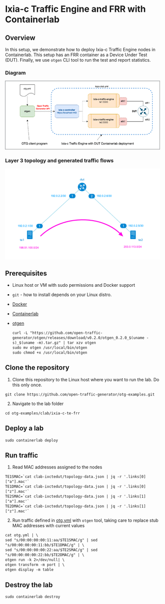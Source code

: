 # Ixia-c Traffic Engine and FRR with Containerlab

## Overview
In this setup, we demonstrate how to deploy Ixia-c Traffic Engine nodes in Containerlab. This setup has an FRR container as a Device Under Test (DUT). Finally, we use `otgen` CLI tool to run the test and report statistics.

### Diagram

![Diagram](./diagram.png)

### Layer 3 topology and generated traffic flows

![IP Diagram](./ip-diagram.png)

## Prerequisites

* Linux host or VM with sudo permissions and Docker support
* `git` - how to install depends on your Linux distro.
* [Docker](https://docs.docker.com/engine/install/)
* [Containerlab](https://containerlab.dev/install/)
* [otgen](https://github.com/open-traffic-generator/otgen)

    ```Shell
    curl -L "https://github.com/open-traffic-generator/otgen/releases/download/v0.2.0/otgen_0.2.0_$(uname -s)_$(uname -m).tar.gz" | tar xzv otgen
    sudo mv otgen /usr/local/bin/otgen
    sudo chmod +x /usr/local/bin/otgen
    ```

## Clone the repository

1. Clone this repository to the Linux host where you want to run the lab. Do this only once.

```Shell
git clone https://github.com/open-traffic-generator/otg-examples.git
````

2. Navigate to the lab folder

```Shell
cd otg-examples/clab/ixia-c-te-frr
````

## Deploy a lab

```Shell
sudo containerlab deploy
````

## Run traffic

1. Read MAC addresses assigned to the nodes

```Shell
TE1SMAC=`cat clab-ixctedut/topology-data.json | jq -r '.links[0]["a"].mac'`
TE1DMAC=`cat clab-ixctedut/topology-data.json | jq -r '.links[0]["z"].mac'`
TE2SMAC=`cat clab-ixctedut/topology-data.json | jq -r '.links[1]["a"].mac'`
TE2DMAC=`cat clab-ixctedut/topology-data.json | jq -r '.links[1]["z"].mac'`
```

2. Run traffic defined in [otg.yml](otg.yml) with `otgen` tool, taking care to replace stub MAC addresses with current values

```Shell
cat otg.yml | \
sed "s/00:00:00:00:11:aa/$TE1SMAC/g" | sed "s/00:00:00:00:11:bb/$TE1DMAC/g" | \
sed "s/00:00:00:00:22:aa/$TE2SMAC/g" | sed "s/00:00:00:00:22:bb/$TE2DMAC/g" | \
otgen run -k 2>/dev/null| \
otgen transform -m port | \
otgen display -m table
````

## Destroy the lab

```Shell
sudo containerlab destroy
````
